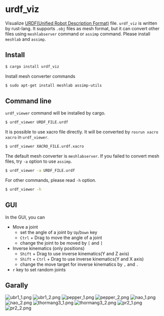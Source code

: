 urdf_viz
==================

Visualize [URDF(Unified Robot Description Format)](http://wiki.ros.org/urdf) file.
`urdf_viz` is written by rust-lang.
It supports `.obj` files as mesh format, but it can convert other files using `meshlabserver` command
or `assimp` command. Please install `meshlab` and `assimp`.

Install
--------------

```bash
$ cargo install urdf_viz
```

Install mesh converter commands

```bash
$ sudo apt-get install meshlab assimp-utils
```

Command line
--------------

`urdf_viewer` command will be installed by cargo.

```bash
$ urdf_viewer URDF_FILE.urdf
```

It is possible to use xacro file directly.
It will be converted by `rosrun xacro xacro` in `urdf_viewer`.

```bash
$ urdf_viewer XACRO_FILE.urdf.xacro
```

The default mesh converter is `meshlabserver`. If you failed to convert mesh files,
try `-a` option to use `assimp`.

```bash
$ urdf_viewer -a URDF_FILE.urdf
```

For other commands, please read `-h` option.

```bash
$ urdf_viewer -h
```

GUI
--------------
In the GUI, you can

* Move a joint
  * set the angle of a joint by `Up`/`Down` key
  * `Ctrl` + Drag to move the angle of a joint
  * change the joint to be moved by `[` and `]`
* Inverse kinematics (only positions)
  * `Shift` + Drag to use inverse kinematics(Y and Z axis)
  * `Shift` + `Ctrl` + Drag to use inverse kinematics(Y and X axis)
  * change the move target for inverse kinematics by `,` and `.`
* `r` key to set random joints

Garally
--------------------

![ubr1_1.png](img/ubr1_1.png)
![ubr1_2.png](img/ubr1_2.png)
![pepper_1.png](img/pepper_1.png)
![pepper_2.png](img/pepper_2.png)
![nao_1.png](img/nao_1.png)
![nao_2.png](img/nao_2.png)
![thormang3_1.png](img/thormang3_1.png)
![thormang3_2.png](img/thormang3_2.png)
![pr2_1.png](img/pr2_1.png)
![pr2_2.png](img/pr2_2.png)
